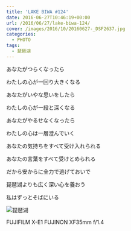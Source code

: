 ```yaml
---
title: 'LAKE BIWA #124'
date: 2016-06-27T10:46:19+00:00
url: /2016/06/27/lake-biwa-124/
cover: /images/2016/10/20160627-_DSF2637.jpg
categories:
  - PHOTO
tags:
  - 琵琶湖
---
```

<!--more-->
あなたがつらくなったら

わたしの心が一回り大きくなる

あなたがいやな思いをしたら

わたしの心が一段と深くなる

あなたがやるせなくなったら

わたしの心は一層澄んでいく

あなたの気持ちをすべて受け入れられる

あなたの言葉をすべて受けとめられる

だから安からに全力で逃げておいで

琵琶湖よりも広く深い心を養おう

私はずっとそばにいる

![琵琶湖](/images/2016/10/20160627-_DSF2651.jpg "琵琶湖")

FUJIFILM X-E1 FUJINON XF35mm f/1.4
